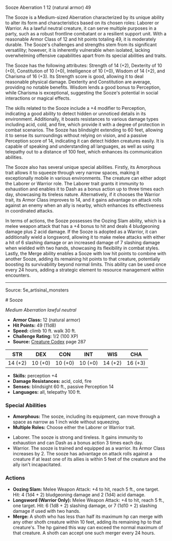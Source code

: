 <MonsterName/>Sooze</MonsterName>
<CreatureType/>Aberration</CreatureType>
<CR/>1</CR>
<AC/>12 (natural armor)</AC>
<HP/>49</HP>
<summary>The Sooze is a Medium-sized Aberration characterized by its unique ability to alter its form and characteristics based on its chosen roles: Laborer or Warrior. As a lawful neutral creature, it can serve multiple purposes in a party, such as a robust frontline combatant or a resilient support unit. With a reasonable Armor Class of 12 and hit points totaling 49, it is moderately durable. The Sooze's challenges and strengths stem from its significant versatility; however, it is inherently vulnerable when isolated, lacking overwhelming offensive capabilities apart from its special abilities and traits.</summary>

<detail>

The Sooze has the following attributes: Strength of 14 (+2), Dexterity of 10 (+0), Constitution of 10 (+0), Intelligence of 10 (+0), Wisdom of 14 (+2), and Charisma of 16 (+3). Its Strength score is good, allowing it to deal reasonable physical damage. Dexterity and Constitution are average, providing no notable benefits. Wisdom lends a good bonus to Perception, while Charisma is exceptional, suggesting the Sooze's potential in social interactions or magical effects.

The skills related to the Sooze include a +4 modifier to Perception, indicating a good ability to detect hidden or unnoticed details in its environment. Additionally, it boasts resistances to various damage types including acid, cold, and fire, which provide it with a degree of protection in combat scenarios. The Sooze has blindsight extending to 60 feet, allowing it to sense its surroundings without relying on vision, and a passive Perception score of 14, indicating it can detect hidden creatures easily. It is capable of speaking and understanding all languages, as well as using telepathy out to a distance of 100 feet, which enhances its communication abilities.

The Sooze also has several unique special abilities. Firstly, its Amorphous trait allows it to squeeze through very narrow spaces, making it exceptionally mobile in various environments. The creature can either adopt the Laborer or Warrior role. The Laborer trait grants it immunity to exhaustion and enables it to Dash as a bonus action up to three times each day, showcasing its tireless nature. Alternatively, if it chooses the Warrior trait, its Armor Class improves to 14, and it gains advantage on attack rolls against an enemy when an ally is nearby, which enhances its effectiveness in coordinated attacks.

In terms of actions, the Sooze possesses the Oozing Slam ability, which is a melee weapon attack that has a +4 bonus to hit and deals 4 bludgeoning damage plus 2 acid damage. If the Sooze is adopted as a Warrior, it can additionally wield a longsword, allowing it to make melee attacks with either a hit of 6 slashing damage or an increased damage of 7 slashing damage when wielded with two hands, showcasing its flexibility in combat styles. Lastly, the Merge ability enables a Sooze with low hit points to combine with another Sooze, adding its remaining hit points to that creature, potentially boosting its survivability beyond normal limits. This ability can be used once every 24 hours, adding a strategic element to resource management within encounters.</detail>



---

Source: 5e_artisinal_monsters

<statblock>
# Sooze

*Medium* *Aberration* *lawful neutral*

- **Armor Class:** 12 (natural armor)
- **Hit Points:** 49 (11d8)
- **Speed:** climb 10 ft. walk 30 ft.
- **Challenge Rating:** 1/2 (100 XP)
- **Source:** [Creature Codex](https://koboldpress.com/kpstore/product/creature-codex-for-5th-edition-dnd) page 287

| STR | DEX | CON | INT | WIS | CHA |
| --- | --- | --- | --- | --- | --- |
| 14 (+2) | 10 (+0) | 10 (+0) | 10 (+0) | 14 (+2) | 16 (+3) |

- **Skills:** perception +4
- **Damage Resistances:** acid, cold, fire
- **Senses:** blindsight 60 ft., passive Perception 14
- **Languages:** all, telepathy 100 ft.

### Special Abilities

- **Amorphous:** The sooze, including its equipment, can move through a space as narrow as 1 inch wide without squeezing.
- **Multiple Roles:** Choose either the Laborer or Warrior trait. 
* Laborer. The sooze is strong and tireless. It gains immunity to exhaustion and can Dash as a bonus action 3 times each day. 
* Warrior. The sooze is trained and equipped as a warrior. Its Armor Class increases by 2. The sooze has advantage on attack rolls against a creature if at least one of its allies is within 5 feet of the creature and the ally isn't incapacitated.

### Actions

- **Oozing Slam:** Melee Weapon Attack: +4 to hit, reach 5 ft., one target. Hit: 4 (1d4 + 2) bludgeoning damage and 2 (1d4) acid damage.
- **Longsword (Warrior Only):** Melee Weapon Attack: +4 to hit, reach 5 ft., one target. Hit: 6 (1d8 + 2) slashing damage, or 7 (1d10 + 2) slashing damage if used with two hands.
- **Merge:** A shoth who has less than half its maximum hp can merge with any other shoth creature within 10 feet, adding its remaining hp to that creature's. The hp gained this way can exceed the normal maximum of that creature. A shoth can accept one such merger every 24 hours.


</statblock>


